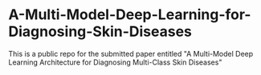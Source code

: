 # A-Multi-Model-Deep-Learning-for-Diagnosing-Skin-Diseases
This is a public repo for the submitted paper entitled "A Multi-Model Deep Learning Architecture for Diagnosing Multi-Class Skin Diseases"

